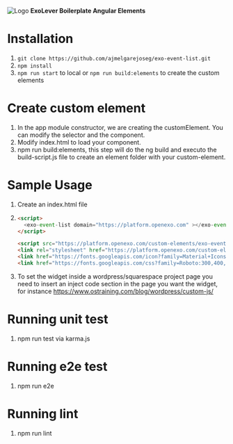 
![Logo](logo.png) **ExoLever Boilerplate Angular Elements**  

# Installation

1. `git clone https://github.com/ajmelgarejoseg/exo-event-list.git`
2. `npm install`
3. `npm run start` to local or `npm run build:elements` to create the custom elements

# Create custom element

1. In the app module constructor, we are creating the customElement. You can modify the selector and the component.
2. Modify index.html to load your component.
3. npm run build:elements, this step will do the ng build and executo the build-script.js file to create an element folder with your custom-element.

# Sample Usage

1. Create an index.html file
2. ```html
   <script>
     <exo-event-list domain="https://platform.openexo.com" ></exo-event-list>  
   </script>
   
   <script src="https://platform.openexo.com/custom-elements/exo-event-list/exo-event-list.js"></script>
   <link rel="stylesheet" href="https://platform.openexo.com/custom-elements/exo-event-list/styles.css">
   <link href="https://fonts.googleapis.com/icon?family=Material+Icons" rel="stylesheet">
   <link href="https://fonts.googleapis.com/css?family=Roboto:300,400,500" rel="stylesheet">
   ```
3. To set the widget inside a wordpress/squarespace project page you need to insert an inject code section in the page you want the widget,
for instance https://www.ostraining.com/blog/wordpress/custom-js/
  

# Running unit test

1. npm run test via karma.js

# Running e2e test

1. npm run e2e

# Running lint 

1. npm run lint

